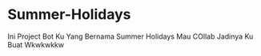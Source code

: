 # Summer-Holidays
Ini Project Bot Ku Yang Bernama Summer Holidays
Mau COllab Jadinya Ku Buat Wkwkwkkw

